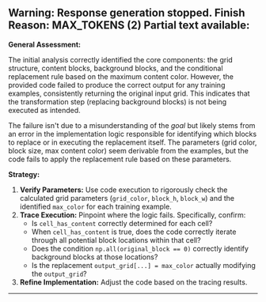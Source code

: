 Warning: Response generation stopped. Finish Reason: MAX_TOKENS (2)
Partial text available:
---
**General Assessment:**

The initial analysis correctly identified the core components: the grid structure, content blocks, background blocks, and the conditional replacement rule based on the maximum content color. However, the provided code failed to produce the correct output for any training examples, consistently returning the original input grid. This indicates that the transformation step (replacing background blocks) is not being executed as intended.

The failure isn't due to a misunderstanding of the *goal* but likely stems from an error in the implementation logic responsible for identifying which blocks to replace or in executing the replacement itself. The parameters (grid color, block size, max content color) seem derivable from the examples, but the code fails to apply the replacement rule based on these parameters.

**Strategy:**

1.  **Verify Parameters:** Use code execution to rigorously check the calculated grid parameters (`grid_color`, `block_h`, `block_w`) and the identified `max_color` for each training example.
2.  **Trace Execution:** Pinpoint where the logic fails. Specifically, confirm:
    *   Is `cell_has_content` correctly determined for each cell?
    *   When `cell_has_content` is true, does the code correctly iterate through all potential block locations within that cell?
    *   Does the condition `np.all(original_block == 0)` correctly identify background blocks at those locations?
    *   Is the replacement `output_grid[...] = max_color` actually modifying the `output_grid`?
3.  **Refine Implementation:** Adjust the code based on the tracing results.
---
